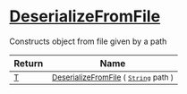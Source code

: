 # [DeserializeFromFile](./SerializationHelper-100664031.md)

Constructs object from file given by a path

| Return | Name | 
| --- | --- | 
| <sub>[T](./SerializationHelper-100664031.md)</sub>| <sub>[DeserializeFromFile](./SerializationHelper-100664031.md) ( [`String`](https://docs.microsoft.com/en-us/dotnet/api/System.String) path )</sub>| <br>



